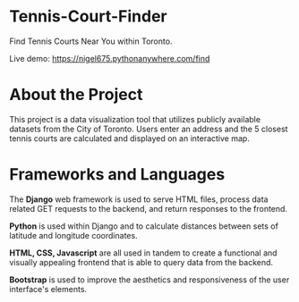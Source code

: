 # Tennis-Court-Finder
Find Tennis Courts Near You within Toronto. 

Live demo: https://nigel675.pythonanywhere.com/find

# About the Project
This project is a data visualization tool that utilizes publicly available datasets from the City of Toronto. Users enter an address and the 5 closest tennis courts are calculated and displayed on an interactive map. 

# Frameworks and Languages
The <b>Django</b> web framework is used to serve HTML files, process data related GET requests to the backend, and return responses to the frontend.

<b>Python</b> is used within Django and to calculate distances between sets of latitude and longitude coordinates. 

<b>HTML, CSS, Javascript</b> are all used in tandem to create a functional and visually appealing frontend that is able to query data from the backend.

<b>Bootstrap</b> is used to improve the aesthetics and responsiveness of the user interface's elements.
